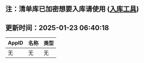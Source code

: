 ## 注：清单库已加密想要入库请使用 ([入库工具](https://github.com/BlankTMing/ManifestAutoUpdate/releases))

## 更新时间：2025-01-23 06:40:18
| AppID | 名称 | 类型  |
| :-------------------- | :----------------------------- | :----------- |
| 无 | 无 | 无 |

